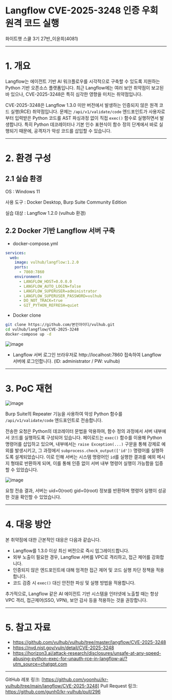 # Langflow CVE-2025-3248 인증 우회 원격 코드 실행

화이트햇 스쿨 3기 27반_이윤희(4081)

---

# 1. 개요

Langflow는 에이전트 기반 AI 워크플로우를 시각적으로 구축할 수 있도록 지원하는 Python 기반 오픈소스 플랫폼입니다. 최근 Langflow에는 여러 보안 취약점이 보고된 바 있으나, CVE-2025-3248은 특히 심각한 영향을 미치는 취약점입니다.

CVE-2025-3248은 Langflow 1.3.0 미만 버전에서 발생하는 인증되지 않은 원격 코드 실행(RCE) 취약점입니다. 문제는 `/api/v1/validate/code` 엔드포인트가 사용자로부터 입력받은 Python 코드를 AST 파싱과정 없이 직접 `exec()` 함수로 실행하면서 발생합니다. 특히 Python 데코레이터나 기본 인수 표현식이 함수 정의 단계에서 바로 실행되기 때문에, 공격자가 악성 코드를 삽입할 수 있습니다.

---

# 2. 환경 구성

## 2.1 실습 환경

OS : Windows 11

사용 도구 : Docker Desktop, Burp Suite Community Edition

실습 대상 : Langflow 1.2.0 (vulhub 환경)


## 2.2 Docker 기반 Langflow 서버 구축

- docker-compose.yml
```yaml
services:
  web:
    image: vulhub/langflow:1.2.0
    ports:
      - 7860:7860
    environment:
      - LANGFLOW_HOST=0.0.0.0
      - LANGFLOW_AUTO_LOGIN=false
      - LANGFLOW_SUPERUSER=administrator
      - LANGFLOW_SUPERUSER_PASSWORD=vulhub
      - DO_NOT_TRACK=true
      - GIT_PYTHON_REFRESH=quiet
```

- Docker clone
```bash
git clone https://github.com/본인아이디/vulhub.git
cd vulhub/langflow/CVE-2025-3248
docker-compose up -d
```
![image](https://github.com/user-attachments/assets/f2fa7f16-24a1-46ea-8069-a4c8628e5d15)


- Langflow 서버 로그인
브라우저로 http://localhost:7860 접속하여 Langflow 서버에 로그인합니다. 
(ID: administrator / PW: vulhub)

---

# 3. PoC 재현

![image](https://github.com/user-attachments/assets/3c5b004e-4001-4d31-b8da-06d782790a77)

Burp Suite의 Repeater 기능을 사용하여 악성 Python 함수를 `/api/v1/validate/code` 엔드포인트로 전송합니다.

전송한 요청은 Python의 데코레이터 문법을 악용하여, 함수 정의 과정에서 서버 내부에서 코드를 실행하도록 구성되어 있습니다. 페이로드는 `exec()` 함수를 이용해 Python 명령어를 삽입하고 있으며, 내부에서는 `raise Exception(...)` 구문을 통해 강제로 예외를 발생시키고, 그 과정에서 `subprocess.check_output(['id'])` 명령어를 실행하도록 설계되었습니다. 이로 인해 서버는 시스템 명령어인 `id`를 실행한 결과를 예외 메시지 형태로 반환하게 되며, 이를 통해 인증 없이 서버 내부 명령어 실행이 가능함을 입증할 수 있었습니다.

![image](https://github.com/user-attachments/assets/430bc453-6f9e-41c1-a37e-5ec43721f613)


요청 전송 결과, 서버는 uid=0(root) gid=0(root) 정보를 반환하며 명령어 실행이 성공한 것을 확인할 수 있었습니다.

---

# 4. 대응 방안

본 취약점에 대한 근본적인 대응은 다음과 같습니다.

- Langflow를 1.3.0 이상 최신 버전으로 즉시 업그레이드합니다.
- 외부 노출이 필요한 경우, Langflow 서버를 VPC로 격리하고, 접근 제어를 강화합니다.
- 인증되지 않은 엔드포인트에 대해 엄격한 접근 제어 및 코드 실행 차단 정책을 적용합니다.
- 코드 검증 시 `exec()` 대신 안전한 파싱 및 실행 방법을 적용합니다.

추가적으로, Langflow 같은 AI 에이전트 기반 시스템을 인터넷에 노출할 때는 항상 VPC 격리, 접근제어(SSO, VPN), 보안 감사 등을 적용하는 것을 권장합니다.

---

# 5. 참고 자료

- https://github.com/vulhub/vulhub/tree/master/langflow/CVE-2025-3248
- https://nvd.nist.gov/vuln/detail/CVE-2025-3248
- https://horizon3.ai/attack-research/disclosures/unsafe-at-any-speed-abusing-python-exec-for-unauth-rce-in-langflow-ai/?utm_source=chatgpt.com

---

GitHub 레포 링크:
[https://github.com/yoonhui/kr-vulhub/tree/main/langflow/CVE-2025-3248]
Pull Request 링크:
https://github.com/gunh0/kr-vulhub/pull/296
